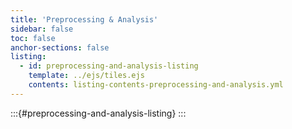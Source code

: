 ```yaml
---
title: 'Preprocessing & Analysis'
sidebar: false
toc: false
anchor-sections: false
listing:
  - id: preprocessing-and-analysis-listing
    template: ../ejs/tiles.ejs
    contents: listing-contents-preprocessing-and-analysis.yml
---
```


:::{#preprocessing-and-analysis-listing}
:::

